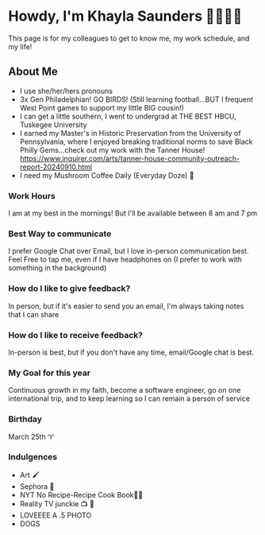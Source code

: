 # **Howdy, I'm Khayla Saunders** 🤠👩🏾‍💻  
This page is for my colleagues to get to know me, my work schedule, and my life!
## About Me
- I use she/her/hers pronouns
- 3x Gen Philadelphian! GO BIRDS! (Still learning football...BUT I frequent West Point games to support my little BIG cousin!)
- I can get a little southern, I went to undergrad at THE BEST HBCU, Tuskegee University
- I earned my Master's in  Historic Preservation from the University of Pennsylvania, where I enjoyed breaking traditional norms to save Black Philly Gems...check out my work with the Tanner House! https://www.inquirer.com/arts/tanner-house-community-outreach-report-20240910.html 
- I need my Mushroom Coffee Daily (Everyday Doze) 🍄
  
### Work Hours 
I am at my best in the mornings! But I'll be available between 8 am and 7 pm 
### Best Way to communicate 
I prefer Google Chat over Email, but I love in-person communication best. 
Feel Free to tap me, even if I have headphones on (I prefer to work with something in the background) 
### How do I like to give feedback? 
In person, but if it's easier to send you an email, I'm always taking notes that I can share
### How do I like to receive feedback? 
In-person is best, but if you don't have any time, email/Google chat is best. 
### My Goal for this year 
Continuous growth in my faith, become a software engineer, go on one international trip, and to keep learning so I can remain a person of service
### Birthday 
March 25th ♈
### Indulgences 
- Art 🖌️
- Sephora 🛒
- NYT No Recipe-Recipe Cook Book🧑‍🍳
- Reality TV junckie 📺 🫣
- LOVEEEE A .5 PHOTO
- DOGS
